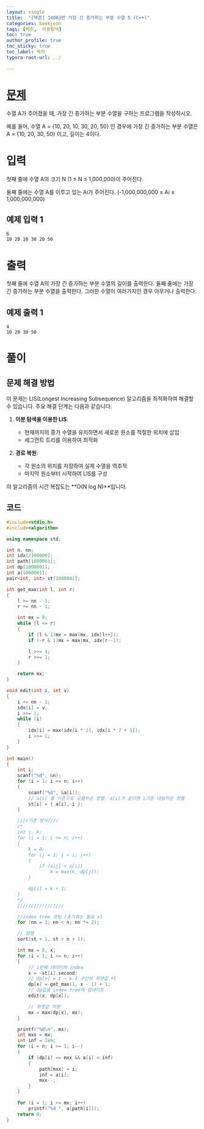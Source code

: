 ```yaml
---
layout: single
title:  "[백준] 14003번 가장 긴 증가하는 부분 수열 5 (C++)"
categories: baekjoon
tags: [백준,  이분탐색]
toc: true
author_profile: true
toc_sticky: true
toc_label: 목차
typora-root-url: ../

---
```


# [문제](https://www.acmicpc.net/problem/14003)

수열 A가 주어졌을 때, 가장 긴 증가하는 부분 수열을 구하는 프로그램을 작성하시오.

예를 들어, 수열 A = {10, 20, 10, 30, 20, 50} 인 경우에 가장 긴 증가하는 부분 수열은 A = {10, 20, 30, 50} 이고, 길이는 4이다.

# 입력

첫째 줄에 수열 A의 크기 N (1 ≤ N ≤ 1,000,000)이 주어진다.

둘째 줄에는 수열 A를 이루고 있는 Ai가 주어진다. (-1,000,000,000 ≤ Ai ≤ 1,000,000,000)

## 예제 입력 1
```
6
10 20 10 30 20 50
```

# 출력

첫째 줄에 수열 A의 가장 긴 증가하는 부분 수열의 길이를 출력한다.
둘째 줄에는 가장 긴 증가하는 부분 수열을 출력한다.
그러한 수열이 여러가지인 경우 아무거나 출력한다.

## 예제 출력 1
```
4
10 20 30 50
```

# 풀이

## 문제 해결 방법

이 문제는 LIS(Longest Increasing Subsequence) 알고리즘을 최적화하여 해결할 수 있습니다. 주요 해결 단계는 다음과 같습니다:

1. **이분 탐색을 이용한 LIS**:
   - 현재까지의 증가 수열을 유지하면서 새로운 원소를 적절한 위치에 삽입
   - 세그먼트 트리를 이용하여 최적화

2. **경로 복원**:
   - 각 원소의 위치를 저장하여 실제 수열을 역추적
   - 마지막 원소부터 시작하여 LIS를 구성

이 알고리즘의 시간 복잡도는 **O(N log N)**입니다.

## 코드

```c++
#include<stdio.h>
#include<algorithm>

using namespace std;

int n, nn;
int idx[2100000];
int path[1000001];
int dp[1000001];
int a[1000001];
pair<int, int> st[1000001];

int get_max(int l, int r)
{
    l += nn - 1;
    r += nn - 1;

    int mx = 0;
    while (l <= r)
    {
        if (l & 1)mx = max(mx, idx[l++]);
        if (~r & 1)mx = max(mx, idx[r--]);

        l >>= 1;
        r >>= 1;
    }

    return mx;
}

void edit(int i, int v)
{
    i += nn - 1;
    idx[i] = v;
    i >>= 1;
    while (i)
    {
        idx[i] = max(idx[i * 2], idx[i * 2 + 1]);
        i >>= 1;
    }
}

int main()
{
    int i;
    scanf("%d", &n);
    for (i = 1; i <= n; i++)
    {
        scanf("%d", &a[i]);
        // a[i] 를 기준으로 오름차순 정렬. a[i]가 같다면 i기준 내림차순 정렬
        st[i] = { a[i],-i };
    }

    ////기존 방식////
    /*
    int j, k;
    for (i = 1; i <= n; i++)
    { 
        k = 0;
        for (j = 1; j < i; j++)
        {
            if (a[j] < a[i])
                k = max(k, dp[j]);
        }

        dp[i] = k + 1;
    }
    */ 
    /////////////////

    //index tree 셋팅 (초기화는 필요 x)
    for (nn = 1; nn < n; nn *= 2);

    // 정렬
    sort(st + 1, st + n + 1);

    int mx = 0, x;
    for (i = 1; i <= n; i++)
    {
        // i번째 데이터의 index
        x = -st[i].second;
        // dp[x] = 1 ~ x-1 구간의 최댓값 +1
        dp[x] = get_max(1, x - 1) + 1;
        // dp값을 index tree에 업데이트
        edit(x, dp[x]);

        // 최댓값 저장
        mx = max(dp[x], mx);
    }

    printf("%d\n", mx);
    int mxx = mx;
    int inf = 1e9;
    for (i = n; i >= 1; i--)
    {
        if (dp[i] == mxx && a[i] < inf)
        {
            path[mxx] = i;
            inf = a[i];
            mxx--;
        }
    }

    for (i = 1; i <= mx; i++)
        printf("%d ", a[path[i]]);
    return 0;
}
```
